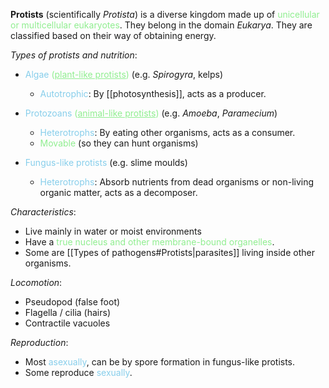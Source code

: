 **Protists** (scientifically *Protista*) is a diverse kingdom made up of <span style="color: lightgreen">unicellular or multicellular eukaryotes</span>. They belong in the domain *Eukarya*. They are classified based on their way of obtaining energy.

*Types of protists and nutrition*:
- <span style="color: skyblue">Algae</span> <span style="color: lightgreen">(<u>plant-like protists</u>)</span> (e.g. *Spirogyra*, kelps)
	- <span style="color: skyblue">Autotrophic</span>: By [[photosynthesis]], acts as a producer.

- <span style="color: skyblue">Protozoans</span> <span style="color: lightgreen">(<u>animal-like protists</u>)</span> (e.g. *Amoeba*, *Paramecium*)
	- <span style="color: skyblue">Heterotrophs</span>: By eating other organisms, acts as a consumer.
	- <span style="color: lightgreen">Movable</span> (so they can hunt organisms)

- <span style="color: skyblue">Fungus-like protists</span> (e.g. slime moulds)
	- <span style="color: skyblue">Heterotrophs</span>: Absorb nutrients from dead organisms or non-living organic matter, acts as a decomposer.

*Characteristics*:
- Live mainly in water or moist environments
- Have a <span style="color: lightgreen">true nucleus and other membrane-bound organelles</span>.
- Some are [[Types of pathogens#Protists|parasites]] living inside other organisms. 

*Locomotion*:
- Pseudopod (false foot)
- Flagella / cilia (hairs)
- Contractile vacuoles

*Reproduction*:
- Most <span style="color: skyblue">asexually</span>, can be by spore formation in fungus-like protists.
- Some reproduce <span style="color: skyblue">sexually</span>.
